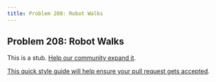 ```yaml
---
title: Problem 208: Robot Walks
---
```

## Problem 208: Robot Walks

This is a stub. <a href='https://github.com/freecodecamp/guides/tree/master/src/pages/certifications/coding-interview-prep/project-euler/problem-208-robot-walks/index.md' target='_blank' rel='nofollow'>Help our community expand it</a>.

<a href='https://github.com/freecodecamp/guides/blob/master/README.md' target='_blank' rel='nofollow'>This quick style guide will help ensure your pull request gets accepted</a>.

<!-- The article goes here, in GitHub-flavored Markdown. Feel free to add YouTube videos, images, and CodePen/JSBin embeds  -->

